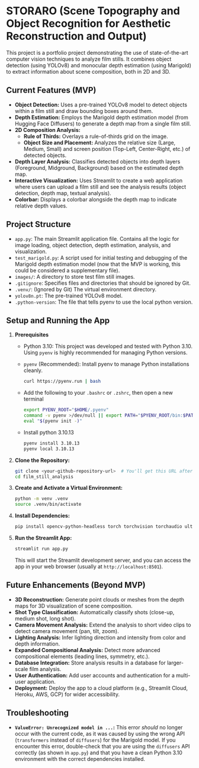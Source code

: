 # STORARO (Scene Topography and Object Recognition for Aesthetic Reconstruction and Output)

This project is a portfolio project demonstrating the use of state-of-the-art computer vision techniques to analyze film stills. It combines object detection (using YOLOv8) and monocular depth estimation (using Marigold) to extract information about scene composition, both in 2D and 3D.

## Current Features (MVP)

*   **Object Detection:** Uses a pre-trained YOLOv8 model to detect objects within a film still and draw bounding boxes around them.
*   **Depth Estimation:** Employs the Marigold depth estimation model (from Hugging Face Diffusers) to generate a depth map from a single film still.
*   **2D Composition Analysis:**
    *   **Rule of Thirds:**  Overlays a rule-of-thirds grid on the image.
    *   **Object Size and Placement:**  Analyzes the relative size (Large, Medium, Small) and screen position (Top-Left, Center-Right, etc.) of detected objects.
*   **Depth Layer Analysis:**  Classifies detected objects into depth layers (Foreground, Midground, Background) based on the estimated depth map.
*   **Interactive Visualization:** Uses Streamlit to create a web application where users can upload a film still and see the analysis results (object detection, depth map, textual analysis).
*   **Colorbar:**  Displays a colorbar alongside the depth map to indicate relative depth values.

## Project Structure

*   `app.py`: The main Streamlit application file.  Contains all the logic for image loading, object detection, depth estimation, analysis, and visualization.
*   `test_marigold.py`: A script used for initial testing and debugging of the Marigold depth estimation model (now that the MVP is working, this could be considered a supplementary file).
*   `images/`: A directory to store test film still images.
*   `.gitignore`:  Specifies files and directories that should be ignored by Git.
*   `.venv/`:  (Ignored by Git) The virtual environment directory.
*   `yolov8n.pt`: The pre-trained YOLOv8 model.
*   `.python-version`: The file that tells pyenv to use the local python version.

## Setup and Running the App

1.  **Prerequisites**

    *   Python 3.10: This project was developed and tested with Python 3.10. Using `pyenv` is highly recommended for managing Python versions.

    *   `pyenv` (Recommended): Install pyenv to manage Python installations cleanly.

        ```bash
        curl https://pyenv.run | bash
        ```

    *   Add the following to your `.bashrc` or `.zshrc`, then open a new terminal

        ```bash
        export PYENV_ROOT="$HOME/.pyenv"
        command -v pyenv >/dev/null || export PATH="$PYENV_ROOT/bin:$PATH"
        eval "$(pyenv init -)"
        ```

    *   Install python 3.10.13

        ```bash
        pyenv install 3.10.13
        pyenv local 3.10.13
        ```

2.  **Clone the Repository:**

    ```bash
    git clone <your-github-repository-url>  # You'll get this URL after creating the repo
    cd film_still_analysis
    ```

3.  **Create and Activate a Virtual Environment:**

    ```bash
    python -m venv .venv
    source .venv/bin/activate
    ```

4.  **Install Dependencies:**

    ```bash
    pip install opencv-python-headless torch torchvision torchaudio ultralytics transformers matplotlib streamlit diffusers accelerate numpy==1.26.4
    ```

5.  **Run the Streamlit App:**

    ```bash
    streamlit run app.py
    ```

    This will start the Streamlit development server, and you can access the app in your web browser (usually at `http://localhost:8501`).

## Future Enhancements (Beyond MVP)

*   **3D Reconstruction:** Generate point clouds or meshes from the depth maps for 3D visualization of scene composition.
*   **Shot Type Classification:** Automatically classify shots (close-up, medium shot, long shot).
*   **Camera Movement Analysis:**  Extend the analysis to short video clips to detect camera movement (pan, tilt, zoom).
*   **Lighting Analysis:** Infer lighting direction and intensity from color and depth information.
*   **Expanded Compositional Analysis:** Detect more advanced compositional elements (leading lines, symmetry, etc.).
*   **Database Integration:** Store analysis results in a database for larger-scale film analysis.
*   **User Authentication:** Add user accounts and authentication for a multi-user application.
*   **Deployment:** Deploy the app to a cloud platform (e.g., Streamlit Cloud, Heroku, AWS, GCP) for wider accessibility.

## Troubleshooting

*   **`ValueError: Unrecognized model in ...`:**  This error *should* no longer occur with the current code, as it was caused by using the wrong API (`transformers` instead of `diffusers`) for the Marigold model.  If you encounter this error, double-check that you are using the `diffusers` API correctly (as shown in `app.py`) and that you have a clean Python 3.10 environment with the correct dependencies installed.
